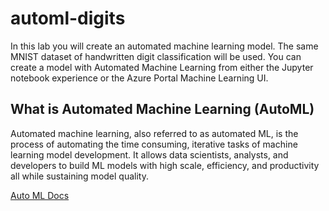 # automl-digits

In this lab you will create an automated machine learning model. The same MNIST dataset of handwritten digit classification  will be used. You can create a model with Automated Machine Learning from either the Jupyter notebook experience or the Azure Portal Machine Learning UI.

## What is Automated Machine Learning (AutoML)
Automated machine learning, also referred to as automated ML, is the process of automating the time consuming, iterative tasks of machine learning model development. It allows data scientists, analysts, and developers to build ML models with high scale, efficiency, and productivity all while sustaining model quality.

[Auto ML Docs](https://docs.microsoft.com/en-us/azure/machine-learning/service/concept-automated-ml)
